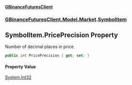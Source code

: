 #### [GBinanceFuturesClient](./index.md 'index')
### [GBinanceFuturesClient.Model.Market](./GBinanceFuturesClient-Model-Market.md 'GBinanceFuturesClient.Model.Market').[SymbolItem](./GBinanceFuturesClient-Model-Market-SymbolItem.md 'GBinanceFuturesClient.Model.Market.SymbolItem')
## SymbolItem.PricePrecision Property
Number of decimal places in price.  
```csharp
public int PricePrecision { get; set; }
```
#### Property Value
[System.Int32](https://docs.microsoft.com/en-us/dotnet/api/System.Int32 'System.Int32')  
